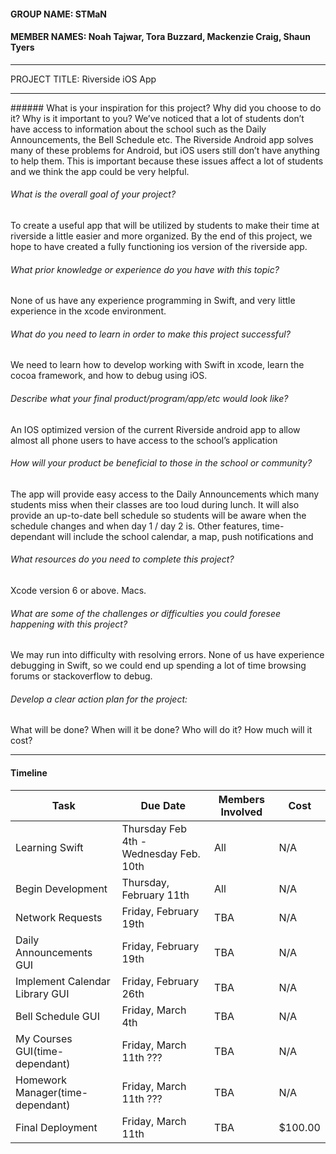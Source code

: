 
#### GROUP NAME: STMaN
#### MEMBER NAMES: Noah Tajwar, Tora Buzzard, Mackenzie Craig, Shaun Tyers
<hr>
PROJECT TITLE: Riverside iOS App
<hr>
###### What is your inspiration for this project?  Why did you choose to do it?  Why is it important to you?
We’ve noticed that a lot of students don’t have access to information about the school such as the Daily Announcements, the Bell Schedule etc. The Riverside Android app solves many of these problems for Android, but iOS users still don’t have anything to help them. This is important because these issues affect a lot of students and we think the app could be very helpful.

###### What is the overall goal of your project?
To create a useful app that will be utilized by students to make their time at riverside a little easier and more organized.  By the end of this project, we hope to have created a fully functioning ios version of the riverside app.

###### What prior knowledge or experience do you have with this topic?
None of us have any experience programming in Swift, and very little experience in the xcode environment. 


###### What do you need to learn in order to make this project successful?
We need to learn how to develop working with Swift in xcode, learn the cocoa framework, and how to debug using iOS.


###### Describe what your final product/program/app/etc would look like?
An IOS optimized version of the current Riverside android app to allow almost all phone users to have access to the school’s application 



###### How will your product be beneficial to those in the school or community?  
The app will provide easy access to the Daily Announcements which many students miss when their classes are too loud during lunch. It will also provide an up-to-date bell schedule so students will be aware when the schedule changes and when day 1 / day 2 is. Other features, time-dependant will include the school calendar, a map, push notifications and 

###### What resources do you need to complete this project?
Xcode version 6 or above. Macs.


###### What are some of the challenges or difficulties you could foresee happening with this project?
We may run into difficulty with resolving errors. None of us have experience debugging in Swift, so we could end up spending a lot of time browsing forums or stackoverflow to debug. 


###### Develop a clear action plan for the project:
What will be done?  When will it be done?  Who will do it?  How much will it cost?

<hr>

#### Timeline

| Task                             | Due Date                               | Members Involved | Cost    |
|----------------------------------|----------------------------------------|------------------|---------|
| Learning Swift                   | Thursday Feb 4th - Wednesday Feb. 10th | All              | N/A     |
| Begin Development                | Thursday, February 11th                | All              | N/A     |
| Network Requests                 | Friday, February 19th                  | TBA              | N/A     |
| Daily Announcements GUI          | Friday, February 19th                  | TBA              | N/A     |
| Implement Calendar Library GUI   | Friday, February 26th                  | TBA              | N/A     |
| Bell Schedule GUI                | Friday, March 4th                      | TBA              | N/A     |
| My Courses GUI(time-dependant)   | Friday, March 11th ???                 | TBA              | N/A     |
| Homework Manager(time-dependant) | Friday, March 11th ???                 | TBA              | N/A     |
| Final Deployment                 | Friday, March 11th                     | TBA              | $100.00 |

